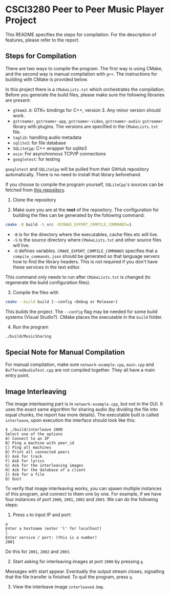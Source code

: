 # CSCI3280 Peer to Peer Music Player Project

This README specifies the steps for compilation. For the description of
features, please refer to the report.

## Steps for Compilation

There are two ways to compile the program. The first way is using CMake, and
the second way is manual compilation with `g++`. The instructions for building
with CMake is provided below.

In this project there is a `CMakeLists.txt` which orchestrates the compilation.
Before you generate the build files, please make sure the following libraries
are present:

- `gtkmm3.0`: GTK+ bindings for C++, version 3. Any minor version should work.
- `gstreamer`, `gstreamer-app`, `gstreamer-video`, `gstreamer-audio`:
  `gstreamer` library with plugins. The versions are specified in the
  `CMakeLists.txt` file.
- `taglib`: handling audio metadata
- `sqlite3`: for file database
- `SQLiteCpp`: C++ wrapper for sqlite3
- `asio`: For asynchronous TCP/IP connections
- `googletest`: for testing

`googletest` and `SQLiteCpp` will be pulled from their
GitHub repository automatically. There is no need to install that library
beforehand.

If you choose to compile the program yourself, `SQLiteCpp`'s sources can be
fetched from [this repository](https://github.com/SRombauts/SQLiteCpp).

1. Clone the repository

2. Make sure you are at the **root** of the repository. The configuration for
   building the files can be generated by the following command:

```sh
cmake -B build -S src -DCMAKE_EXPORT_COMPILE_COMMANDS=1
```

- `-B` is for the directory where the executables, cache files etc will live.
- `-S` is the source directory where `CMakeLists.txt` and other source files will live.
- `-D` defines variables. `CMAKE_EXPORT_COMPILE_COMMANDS` specifies that a
`compile_commands.json` should be generated so that language servers how to find
the library headers. This is not required if you don't have these services in
the text editor.

This command only needs to run after `CMakeLists.txt` is changed (to regenerate
the build configuration files).

3. Compile the files with

```sh
cmake --build build [--config <Debug or Release>]
```

This builds the project. The `--config` flag may be needed for some build
systems (Visual Studio?). CMake places the executable in the `build` folder.

4. Run the program

```sh
./build/MusicSharing
```

## Special Note for Manual Compilation

For manual compilation, make sure `network-example.cpp`, `main.cpp` and
`BufferedAudioTest.cpp` are not compiled together. They all have a main entry
point.

## Image Interleaving

The image interleaving part is in `network-example.cpp`, but not in the GUI. It
uses the exact same algorithm for sharing audio (by dividing the file into equal
chunks, the report has more details). The executable built is called `interleave`,
upon execution the interface should look like this:

```
$ ./build/interleave 2000
Select one of the options
A) Connect to an IP
B) Ping a machine with peer_id
C) Ping all machines
D) Print all connected peers
E) Ask for track
F) Ask for lyrics
G) Ask for the interleaving images
H) Ask for the database of a client
I) Ask for a file
Q) Quit
```

To verify that image interleaving works, you can spawn multiple instances of
this program, and connect to them one by one. For example, if we have four
instances of port `2000`, `2001`, `2002` and `2003`. We can do the following
steps:

1. Press `a` to input IP and port:
```
a
Enter a hostname (enter 'l' for localhost)
l
Enter service / port: (this is a number)
2001
```

Do this for `2001`, `2002` and `2003`.

2. Start asking for interleaving images at port `2000` by pressing `g`

Messages with start appear. Eventually the output stream closes, signalling that
the file transfer is finished. To quit the program, press `q`.

3. View the interleave image `interleaved.bmp`.
